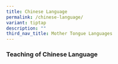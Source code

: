 ```yaml
---
title: Chinese Language
permalink: /chinese-language/
variant: tiptap
description: ""
third_nav_title: Mother Tongue Languages
---
```

<h3>Teaching of Chinese Language</h3>
<p></p>
<p></p>